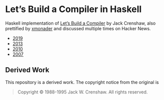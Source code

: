 # Let’s Build a Compiler in Haskell

Haskell implementation of [Let’s Build a Compiler][crenshaw] by
Jack Crenshaw, also prettified by [xmonader][pretty] and discussed
multiple times on Hacker News.

* [2019](https://news.ycombinator.com/item?id=19890918)
* [2013](https://news.ycombinator.com/item?id=6641117)
* [2010](https://news.ycombinator.com/item?id=1727004)
* [2007](https://news.ycombinator.com/item?id=63004)

## Derived Work

This repository is a derived work. The copyright notice from the original is

> Copyright © 1988-1995 Jack W. Crenshaw. All rights reserved.

[crenshaw]: https://compilers.iecc.com/crenshaw/
[pretty]: https://xmonader.github.io/letsbuildacompiler-pretty/
